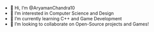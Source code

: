 - 👋 Hi, I’m @AryamanChandra10
- 👀 I’m interested in Computer Science and Design
- 🌱 I’m currently learning C++ and Game Development
- 💞️ I’m looking to collaborate on Open-Source projects and Games!

<!---
AryamanChandra10/AryamanChandra10 is a ✨ special ✨ repository because its `README.md` (this file) appears on your GitHub profile.
You can click the Preview link to take a look at your changes.
--->
